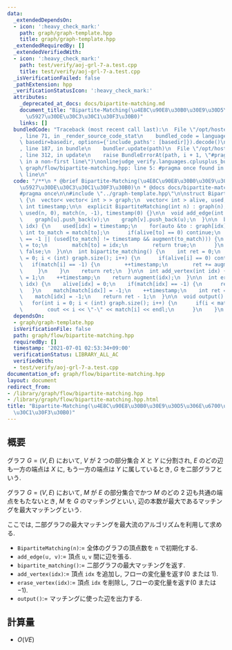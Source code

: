 ```yaml
---
data:
  _extendedDependsOn:
  - icon: ':heavy_check_mark:'
    path: graph/graph-template.hpp
    title: graph/graph-template.hpp
  _extendedRequiredBy: []
  _extendedVerifiedWith:
  - icon: ':heavy_check_mark:'
    path: test/verify/aoj-grl-7-a.test.cpp
    title: test/verify/aoj-grl-7-a.test.cpp
  _isVerificationFailed: false
  _pathExtension: hpp
  _verificationStatusIcon: ':heavy_check_mark:'
  attributes:
    _deprecated_at_docs: docs/bipartite-matching.md
    document_title: "Bipartite-Matching(\u4E8C\u90E8\u30B0\u30E9\u30D5\u306E\u6700\
      \u5927\u30DE\u30C3\u30C1\u30F3\u30B0)"
    links: []
  bundledCode: "Traceback (most recent call last):\n  File \"/opt/hostedtoolcache/Python/3.9.6/x64/lib/python3.9/site-packages/onlinejudge_verify/documentation/build.py\"\
    , line 71, in _render_source_code_stat\n    bundled_code = language.bundle(stat.path,\
    \ basedir=basedir, options={'include_paths': [basedir]}).decode()\n  File \"/opt/hostedtoolcache/Python/3.9.6/x64/lib/python3.9/site-packages/onlinejudge_verify/languages/cplusplus.py\"\
    , line 187, in bundle\n    bundler.update(path)\n  File \"/opt/hostedtoolcache/Python/3.9.6/x64/lib/python3.9/site-packages/onlinejudge_verify/languages/cplusplus_bundle.py\"\
    , line 312, in update\n    raise BundleErrorAt(path, i + 1, \"#pragma once found\
    \ in a non-first line\")\nonlinejudge_verify.languages.cplusplus_bundle.BundleErrorAt:\
    \ graph/flow/bipartite-matching.hpp: line 5: #pragma once found in a non-first\
    \ line\n"
  code: "/**\n * @brief Bipartite-Matching(\u4E8C\u90E8\u30B0\u30E9\u30D5\u306E\u6700\
    \u5927\u30DE\u30C3\u30C1\u30F3\u30B0)\n * @docs docs/bipartite-matching.md\n */\n\
    #pragma once\n\n#include \"../graph-template.hpp\"\n\nstruct BipartiteMatching\
    \ {\n  vector< vector< int > > graph;\n  vector< int > alive, used, match;\n \
    \ int timestamp;\n\n  explicit BipartiteMatching(int n) : graph(n), alive(n, 1),\
    \ used(n, 0), match(n, -1), timestamp(0) {}\n\n  void add_edge(int u, int v) {\n\
    \    graph[u].push_back(v);\n    graph[v].push_back(u);\n  }\n\n  bool augment(int\
    \ idx) {\n    used[idx] = timestamp;\n    for(auto &to : graph[idx]) {\n     \
    \ int to_match = match[to];\n      if(alive[to] == 0) continue;\n      if(to_match\
    \ == -1 || (used[to_match] != timestamp && augment(to_match))) {\n        match[idx]\
    \ = to;\n        match[to] = idx;\n        return true;\n      }\n    }\n    return\
    \ false;\n  }\n\n  int bipartite_matching() {\n    int ret = 0;\n    for(int i\
    \ = 0; i < (int) graph.size(); i++) {\n      if(alive[i] == 0) continue;\n   \
    \   if(match[i] == -1) {\n        ++timestamp;\n        ret += augment(i);\n \
    \     }\n    }\n    return ret;\n  }\n\n  int add_vertex(int idx) {\n    alive[idx]\
    \ = 1;\n    ++timestamp;\n    return augment(idx);\n  }\n\n  int erase_vertex(int\
    \ idx) {\n    alive[idx] = 0;\n    if(match[idx] == -1) {\n      return 0;\n \
    \   }\n    match[match[idx]] = -1;\n    ++timestamp;\n    int ret = augment(match[idx]);\n\
    \    match[idx] = -1;\n    return ret - 1;\n  }\n\n  void output() const {\n \
    \   for(int i = 0; i < (int) graph.size(); i++) {\n      if(i < match[i]) {\n\
    \        cout << i << \"-\" << match[i] << endl;\n      }\n    }\n  }\n};\n"
  dependsOn:
  - graph/graph-template.hpp
  isVerificationFile: false
  path: graph/flow/bipartite-matching.hpp
  requiredBy: []
  timestamp: '2021-07-01 02:53:34+09:00'
  verificationStatus: LIBRARY_ALL_AC
  verifiedWith:
  - test/verify/aoj-grl-7-a.test.cpp
documentation_of: graph/flow/bipartite-matching.hpp
layout: document
redirect_from:
- /library/graph/flow/bipartite-matching.hpp
- /library/graph/flow/bipartite-matching.hpp.html
title: "Bipartite-Matching(\u4E8C\u90E8\u30B0\u30E9\u30D5\u306E\u6700\u5927\u30DE\u30C3\
  \u30C1\u30F3\u30B0)"
---
```

## 概要

グラフ $G=(V, E)$ において, $V$ が $2$ つの部分集合 $X$ と $Y$ に分割され, $E$ のどの辺も一方の端点は $X$ に, もう一方の端点は $Y$ に属しているとき, $G$ を二部グラフという.

グラフ $G=(V, E)$ において, $M$ が $E$ の部分集合でかつ $M$ のどの $2$ 辺も共通の端点をもたないとき, $M$ を $G$ のマッチングといい, 辺の本数が最大であるマッチングを最大マッチングという.

ここでは, 二部グラフの最大マッチングを最大流のアルゴリズムを利用して求める.

* `BipartiteMatching(n)`:= 全体のグラフの頂点数を `n` で初期化する.
* `add_edge(u, v)`:= 頂点 `u`, `v` 間に辺を張る.
* `bipartite_matching()`:= 二部グラフの最大マッチングを返す.
* `add_vertex(idx)`:= 頂点 `idx` を追加し, フローの変化量を返す($0$ または $1$).
* `erase_vertex(idx)`:= 頂点 `idx` を削除し, フローの変化量を返す($0$ または $-1$).
* `output()`:= マッチングに使った辺を出力する.

## 計算量

* $O(V E)$
